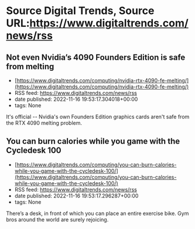 # Source Digital Trends, Source URL:https://www.digitaltrends.com/news/rss

## Not even Nvidia’s 4090 Founders Edition is safe from melting
 - [https://www.digitaltrends.com/computing/nvidia-rtx-4090-fe-melting/](https://www.digitaltrends.com/computing/nvidia-rtx-4090-fe-melting/)
 - RSS feed: https://www.digitaltrends.com/news/rss
 - date published: 2022-11-16 19:53:17.304018+00:00
 - tags: None

It's official -- Nvidia's own Founders Edition graphics cards aren't safe from the RTX 4090 melting problem.

## You can burn calories while you game with the Cycledesk 100
 - [https://www.digitaltrends.com/computing/you-can-burn-calories-while-you-game-with-the-cycledesk-100/](https://www.digitaltrends.com/computing/you-can-burn-calories-while-you-game-with-the-cycledesk-100/)
 - RSS feed: https://www.digitaltrends.com/news/rss
 - date published: 2022-11-16 19:53:17.296287+00:00
 - tags: None

There’s a desk, in front of which you can place an entire exercise bike. Gym bros around the world are surely rejoicing.

